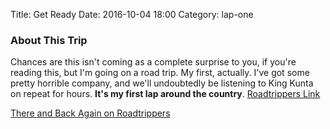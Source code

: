 Title: Get Ready
Date: 2016-10-04 18:00
Category: lap-one

### About This Trip
Chances are this isn't coming as a complete surprise to you, if you're reading this, but I'm going on a road trip. My first, actually. I've got some pretty horrible company, and we'll undoubtedly be listening to King Kunta on repeat for hours. **It's my first lap around the country**.
[Roadtrippers Link](https://roadtrippers.com/map?a2=t!10381588&lat=36.40037&lng=-110.68699&utm_campaign=trip&utm_medium=share&utm_source=copy&z=4)
  
<a id="embed-10381588" href="https://roadtrippers.com/map?a2=t!10381588&lat=42.94034&lng=-82.34253&utm_campaign=trip&utm_medium=share&utm_source=embed&z=6">There and Back Again on Roadtrippers</a><br><script>!function(d,l,h,w,id){var a = d.getElementById(id);var ifr = d.createElement("iframe");ifr.src = l;ifr.height = h;ifr.width = w;a.parentNode.insertBefore(ifr, a);a.parentNode.removeChild(a);}(document,"https://roadtrippers.com/embedded/trips/10381588",400,760,"embed-10381588");</script>


Not all destinations are listed there, nor are those the actual routes we'll be taking. I expect quite a bit of meandering along the way. Here's a condensed itinerary:

* In **Washington D.C.**, I'll be meeting up with my college friend Bryce, and he's going to take us into D.C. proper and Alexandria.
* **Atlanta**, a pass-through. If the show was any indication, I'm quite okay with that.
* **New Orleans**, we'll be staying right on the French Quarter on a Saturday and Sunday. Hoping for plenty of jazz and creole style food.
* Then on to **Dallas**, passing through. Screw Texas.
* **Santa Fe**, passing through, but we'll have some time to look around.
* Ah... the **Grand Canyon**, the American Wonder that's allegedly *not* overrated.
* After that, we're going to go straight to **Las Vegas**, where we'll be meeting up with a dozen or so friends of mine. Three days. We've got shows planned here, but since people from work might be reading this, I can't go into more detail.
* Meandering north will take us to **Sacramento**, where we'll be staying with more friends. We'll spend a day in San Fransisco while we're here.
* A long hike north, passing **Crater Lake** on the way, will take us to **Portland**. Childhood friend lives there, and hopefully we'll be staying with her. A rest day follows.
* An even *longer* hike gets us to **Rigby** in Idaho, just an hour out from Yellowstone. We'll meander through the next day (the whole day!), and end up in **Cody**, Wyoming. It's supposed to be beautiful. Two nights in a cabin.
* Heading over to **Rapid City** for Rushmore - an American Wonder that allegedly *is* overrated.
* Minneapolis is up next. Passing through, but we'll take our time in doing so.
* Big stop next in **Chicago**! Staying with a bunch of friends there. Looking forward to Second City comedy club! Three days.
* After which, just a hop and skip away, is **Sandusky**, Ohio - Cedar Point time. I'm still a kid.
* **Rochester**, New York. We have a Halloween party to attend with some college buddies.
* If all goes well, I'll reach **Burlington** on the 2nd of November.